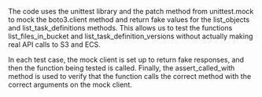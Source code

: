 The code uses the unittest library and the patch method from unittest.mock to mock the boto3.client method and return fake values for the list_objects and list_task_definitions methods. This allows us to test the functions list_files_in_bucket and list_task_definition_versions without actually making real API calls to S3 and ECS.

In each test case, the mock client is set up to return fake responses, and then the function being tested is called. Finally, the assert_called_with method is used to verify that the function calls the correct method with the correct arguments on the mock client.